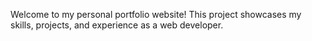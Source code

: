 Welcome to my personal portfolio website! This project showcases my skills, projects, and experience as a web developer.
